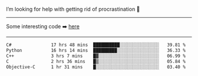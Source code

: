 I’m looking for help with getting rid of procrastination 🤔

-----

Some interesting code :arrow_right: [here](https://github.com/zhen8838/playground)

-----

<!--START_SECTION:waka-->

```txt
C#               17 hrs 48 mins  ██████████░░░░░░░░░░░░░░░   39.81 %
Python           16 hrs 14 mins  █████████░░░░░░░░░░░░░░░░   36.33 %
C++              3 hrs 7 mins    █▓░░░░░░░░░░░░░░░░░░░░░░░   06.99 %
C                2 hrs 36 mins   █▒░░░░░░░░░░░░░░░░░░░░░░░   05.84 %
Objective-C      1 hr 31 mins    █░░░░░░░░░░░░░░░░░░░░░░░░   03.40 %
```

<!--END_SECTION:waka-->

<!--
**zhen8838/zhen8838** is a ✨ _special_ ✨ repository because its `README.md` (this file) appears on your GitHub profile.

Here are some ideas to get you started:

- 🔭 I’m currently working on ...
- 🌱 I’m currently learning ...
- 👯 I’m looking to collaborate on ...
 ...
- 💬 Ask me about ...
- 📫 How to reach me: ...
- 😄 Pronouns: ...
- ⚡ Fun fact: ...
-->
